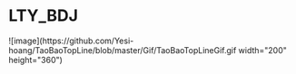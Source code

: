 # LTY_BDJ


<imag src="https://github.com/AAYuan/LTY_BDJ/blob/master/readme/all.gif" width="200" height="360" />
<imag src="https://github.com/AAYuan/LTY_BDJ/blob/master/readme/comment.gif" width="200" height="360" />
<imag src="https://github.com/AAYuan/LTY_BDJ/blob/master/readme/publish.gif" width="200" height="360" />
<imag src="https://github.com/AAYuan/LTY_BDJ/blob/master/readme/login.gif" width="200" height="360" />
<imag src="https://github.com/AAYuan/LTY_BDJ/blob/master/readme/me.gif" width="200" height="360" />
![image](https://github.com/Yesi-hoang/TaoBaoTopLine/blob/master/Gif/TaoBaoTopLineGif.gif width="200" height="360")
